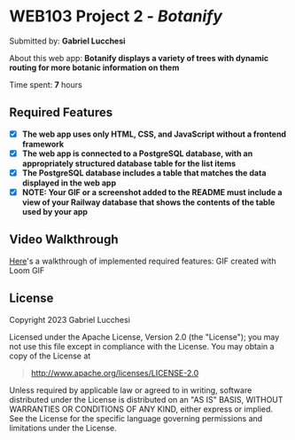 # WEB103 Project 2 - *Botanify*

Submitted by: **Gabriel Lucchesi**

About this web app: **Botanify displays a variety of trees with dynamic routing for more botanic information on them**

Time spent: **7** hours

## Required Features


<!-- Make sure to check off completed functionality below -->
- [X] **The web app uses only HTML, CSS, and JavaScript without a frontend framework**
- [X] **The web app is connected to a PostgreSQL database, with an appropriately structured database table for the list items**
- [X] **The PostgreSQL database includes a table that matches the data displayed in the web app**
- [X] **NOTE: Your GIF or a screenshot added to the README must include a view of your Railway database that shows the contents of the table used by your app**

## Video Walkthrough

[Here](https://www.loom.com/share/cf46fe224db345ac8b5202fa2c4665b6?sid=9f03e594-02d1-425b-ad27-eb1949362ba2
)'s a walkthrough of implemented required features:
GIF created with Loom  GIF

## License

Copyright 2023 Gabriel Lucchesi

Licensed under the Apache License, Version 2.0 (the "License"); you may not use this file except in compliance with the License. You may obtain a copy of the License at

> http://www.apache.org/licenses/LICENSE-2.0

Unless required by applicable law or agreed to in writing, software distributed under the License is distributed on an "AS IS" BASIS, WITHOUT WARRANTIES OR CONDITIONS OF ANY KIND, either express or implied. See the License for the specific language governing permissions and limitations under the License.
